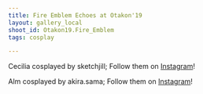 ```yaml
---
title: Fire Emblem Echoes at Otakon'19
layout: gallery_local
shoot_id: Otakon19.Fire_Emblem
tags: cosplay

---
```


Cecilia cosplayed by sketchjill; Follow them on [Instagram](https://www.instagram.com/sketchjill)!

Alm cosplayed by akira.sama; Follow them on [Instagram](https://www.instagram.com/akira.sama)!

